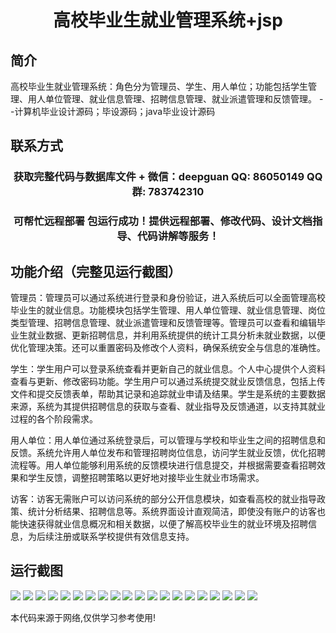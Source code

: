 <p><h1 align="center">高校毕业生就业管理系统+jsp</h1></p>

## 简介
高校毕业生就业管理系统：角色分为管理员、学生、用人单位；功能包括学生管理、用人单位管理、就业信息管理、招聘信息管理、就业派遣管理和反馈管理。    --计算机毕业设计源码；毕设源码；java毕业设计源码


## 联系方式
<p><h3 align="center">获取完整代码与数据库文件 + 微信：deepguan QQ: 86050149 QQ群: 783742310</h3></p>
<p><h3 align="center">可帮忙远程部署 包运行成功！提供远程部署、修改代码、设计文档指导、代码讲解等服务！</h3></p>

## 功能介绍（完整见运行截图）
管理员：管理员可以通过系统进行登录和身份验证，进入系统后可以全面管理高校毕业生的就业信息。功能模块包括学生管理、用人单位管理、就业信息管理、岗位类型管理、招聘信息管理、就业派遣管理和反馈管理等。管理员可以查看和编辑毕业生就业数据、更新招聘信息，并利用系统提供的统计工具分析未就业数据，以便优化管理决策。还可以重置密码及修改个人资料，确保系统安全与信息的准确性。

学生：学生用户可以登录系统查看并更新自己的就业信息。个人中心提供个人资料查看与更新、修改密码功能。学生用户可以通过系统提交就业反馈信息，包括上传文件和提交反馈表单，帮助其记录和追踪就业申请及结果。学生是系统的主要数据来源，系统为其提供招聘信息的获取与查看、就业指导及反馈通道，以支持其就业过程的各个阶段需求。

用人单位：用人单位通过系统登录后，可以管理与学校和毕业生之间的招聘信息和反馈。系统允许用人单位发布和管理招聘岗位信息，访问学生就业反馈，优化招聘流程等。用人单位能够利用系统的反馈模块进行信息提交，并根据需要查看招聘效果和学生反馈，调整招聘策略以更好地对接毕业生就业市场需求。

访客：访客无需账户可以访问系统的部分公开信息模块，如查看高校的就业指导政策、统计分析结果、招聘信息等。系统界面设计直观简洁，即使没有账户的访客也能快速获得就业信息概况和相关数据，以便了解高校毕业生的就业环境及招聘信息，为后续注册或联系学校提供有效信息支持。


## 运行截图
![](img/001.jpg)
![](img/002.jpg)
![](img/003.jpg)
![](img/004.jpg)
![](img/005.jpg)
![](img/006.jpg)
![](img/007.jpg)
![](img/008.jpg)
![](img/009.jpg)
![](img/010.jpg)
![](img/011.jpg)
![](img/012.jpg)
![](img/013.jpg)
![](img/014.jpg)
![](img/015.jpg)
![](img/016.jpg)
![](img/017.jpg)
![](img/018.jpg)
![](img/019.jpg)
![](img/020.jpg)

<p>本代码来源于网络,仅供学习参考使用!</p>
